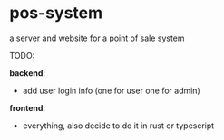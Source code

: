 # pos-system
a server and website for a point of sale system

TODO:

**backend**:
* add user login info (one for user one for admin)

**frontend**:
* everything, also decide to do it in rust or typescript
